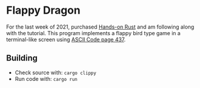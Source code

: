 # Flappy Dragon

For the last week of 2021, purchased [Hands-on Rust](https://pragprog.com/titles/hwrust/hands-on-rust/) and am following along with the tutorial.  This program implements a flappy bird type game in a terminal-like screen using [ASCII Code page 437](https://www.ascii-codes.com/).

## Building

* Check source with: `cargo clippy`
* Run code with: `cargo run`

